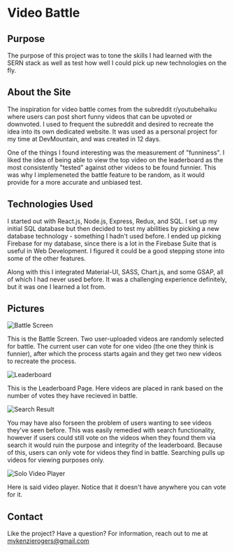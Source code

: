 Video Battle
=======

## Purpose

The purpose of this project was to tone the skills I had learned with the SERN stack as well as test how well I could pick up new technologies on the fly. 

## About the Site

The inspiration for video battle comes from the subreddit r/youtubehaiku where users can post short funny videos that can be upvoted or downvoted. I used to frequent the subreddit and desired to recreate the idea into its own dedicated website. It was used as a personal project for my time at DevMountain, and was created in 12 days.

One of the things I found interesting was the measurement of "funniness". I liked the idea of being able to view the top video on the leaderboard as the most consistently "tested" against other videos to be found funnier. This was why I implemeneted the battle feature to be random, as it would provide for a more accurate and unbiased test.

## Technologies Used
I started out with React.js, Node.js, Express, Redux, and SQL. I set up my initial SQL database but then decided to test my abilities by picking a new database technology - something I hadn't used before. I ended up picking Firebase for my database, since there is a lot in the Firebase Suite that is useful in Web Development. I figured it could be a good stepping stone into some of the other features.

Along with this I integrated Material-UI, SASS, Chart.js, and some GSAP, all of which I had never used before. It was a challenging experience definitely, but it was one I learned a lot from. 

## Pictures

![Battle Screen](https://firebasestorage.googleapis.com/v0/b/this-is-just-for-my-github.appspot.com/o/video-battle%2Fbattle_screen_vb.png?alt=media&token=63c6547a-201b-468f-bdb1-7f02805f310e)

This is the Battle Screen. Two user-uploaded videos are randomly selected for battle. The current user can vote for one video (the one they think is funnier), after which the process starts again and they get two new videos to recreate the process.

![Leaderboard](https://firebasestorage.googleapis.com/v0/b/this-is-just-for-my-github.appspot.com/o/video-battle%2Fleaderboard_vb.png?alt=media&token=1a6e2ad4-ff1f-42fc-bfc9-72d2abd09013)

This is the Leaderboard Page. Here videos are placed in rank based on the number of votes they have recieved in battle.

![Search Result](https://firebasestorage.googleapis.com/v0/b/this-is-just-for-my-github.appspot.com/o/video-battle%2Fsearch_result_page_vb.png?alt=media&token=2bb6fa75-386f-4970-9108-7080c6b3f570)

You may have also forseen the problem of users wanting to see videos they've seen before. This was easily remedied with search functionality, however if users could still vote on the videos when they found them via search it would ruin the purpose and integrity of the leaderboard. Because of this, users can only vote for videos they find in battle. Searching pulls up videos for viewing purposes only.

![Solo Video Player](https://firebasestorage.googleapis.com/v0/b/this-is-just-for-my-github.appspot.com/o/video-battle%2Fsolo_video_player_vb.png?alt=media&token=76f1ac91-112f-4396-b317-fd5e3c350e51)

Here is said video player. Notice that it doesn't have anywhere you can vote for it.

## Contact

Like the project? Have a question? For information, reach out to me at mykenzierogers@gmail.com
